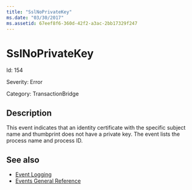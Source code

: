 ```yaml
---
title: "SslNoPrivateKey"
ms.date: "03/30/2017"
ms.assetid: 67eef8f6-360d-42f2-a3ac-2bb17329f247
---
```

# SslNoPrivateKey

Id: 154  
  
 Severity: Error  
  
 Category: TransactionBridge  
  
## Description  

 This event indicates that an identity certificate with the specific subject name and thumbprint does not have a private key. The event lists the process name and process ID.  
  
## See also

- [Event Logging](index.md)
- [Events General Reference](events-general-reference.md)
